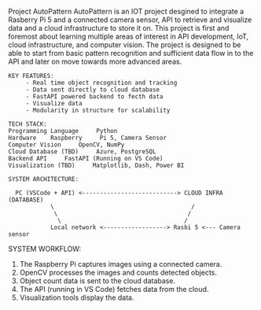 Project AutoPattern 
AutoPattern is an IOT project desgined to integrate a Rasberry Pi 5 and a connected camera sensor, API to retrieve and visualize data and a cloud infrastructure to store it on.
This project is first and foremost about learning multiple areas of interest in API development, IoT, cloud infrastructure, and computer vision.
The project is designed to be able to start from basic pattern recognition and sufficient data flow in to the API and later on move towards more advanced areas.
```
KEY FEATURES:
     - Real time object recognition and tracking
     - Data sent directly to cloud database
     - FastAPI powered backend to fecth data
     - Visualize data
     - Modularity in structure for scalability 
```
```
TECH STACK:
Programming Language     Python
Hardware	Raspberry     Pi 5, Camera Sensor
Computer Vision     OpenCV, NumPy
Cloud Database (TBD)     Azure, PostgreSQL
Backend API     FastAPI (Running on VS Code)
Visualization (TBD)     Matplotlib, Dash, Power BI
```
```
SYSTEM ARCHITECTURE:
     
  PC (VSCode + API) <---------------------------> CLOUD INFRA (DATABASE)
            \                                       /
             \                                     /
              \                                   / 
            Local network <------------------> Rasbi 5 <--- Camera sensor 
```

SYSTEM WORKFLOW:
1. The Raspberry Pi captures images using a connected camera.
2. OpenCV processes the images and counts detected objects.
3. Object count data is sent to the cloud database.
4. The API (running in VS Code) fetches data from the cloud.
5. Visualization tools display the data.
